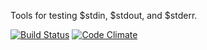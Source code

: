 Tools for testing $stdin, $stdout, and $stderr.

[![Build Status](https://travis-ci.org/stevenosloan/catch_and_release.png?branch=master)](https://travis-ci.org/stevenosloan/catch_and_release) [![Code Climate](https://codeclimate.com/github/stevenosloan/catch_and_release.png)](https://codeclimate.com/github/stevenosloan/catch_and_release)